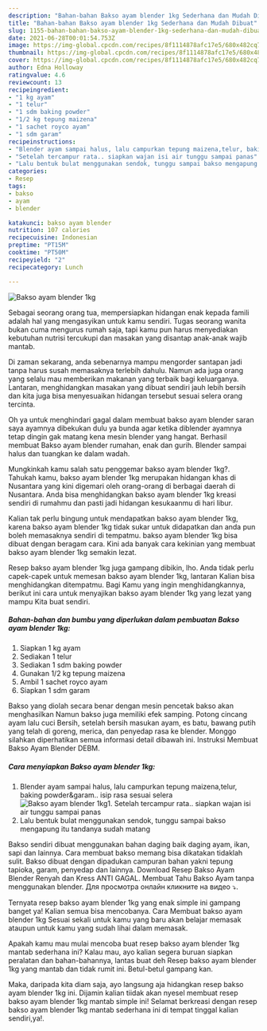 ```yaml
---
description: "Bahan-bahan Bakso ayam blender 1kg Sederhana dan Mudah Dibuat"
title: "Bahan-bahan Bakso ayam blender 1kg Sederhana dan Mudah Dibuat"
slug: 1155-bahan-bahan-bakso-ayam-blender-1kg-sederhana-dan-mudah-dibuat
date: 2021-06-28T00:01:54.753Z
image: https://img-global.cpcdn.com/recipes/8f1114878afc17e5/680x482cq70/bakso-ayam-blender-1kg-foto-resep-utama.jpg
thumbnail: https://img-global.cpcdn.com/recipes/8f1114878afc17e5/680x482cq70/bakso-ayam-blender-1kg-foto-resep-utama.jpg
cover: https://img-global.cpcdn.com/recipes/8f1114878afc17e5/680x482cq70/bakso-ayam-blender-1kg-foto-resep-utama.jpg
author: Edna Holloway
ratingvalue: 4.6
reviewcount: 13
recipeingredient:
- "1 kg ayam"
- "1 telur"
- "1 sdm baking powder"
- "1/2 kg tepung maizena"
- "1 sachet royco ayam"
- "1 sdm garam"
recipeinstructions:
- "Blender ayam sampai halus, lalu campurkan tepung maizena,telur, baking powder&amp;garam.. isip rasa sesuai selera"
- "Setelah tercampur rata.. siapkan wajan isi air tunggu sampai panas"
- "Lalu bentuk bulat menggunakan sendok, tunggu sampai bakso mengapung itu tandanya sudah matang"
categories:
- Resep
tags:
- bakso
- ayam
- blender

katakunci: bakso ayam blender 
nutrition: 107 calories
recipecuisine: Indonesian
preptime: "PT15M"
cooktime: "PT50M"
recipeyield: "2"
recipecategory: Lunch

---
```



![Bakso ayam blender 1kg](https://img-global.cpcdn.com/recipes/8f1114878afc17e5/680x482cq70/bakso-ayam-blender-1kg-foto-resep-utama.jpg)

Sebagai seorang orang tua, mempersiapkan hidangan enak kepada famili adalah hal yang mengasyikan untuk kamu sendiri. Tugas seorang  wanita bukan cuma mengurus rumah saja, tapi kamu pun harus menyediakan kebutuhan nutrisi tercukupi dan masakan yang disantap anak-anak wajib mantab.

Di zaman  sekarang, anda sebenarnya mampu mengorder santapan jadi tanpa harus susah memasaknya terlebih dahulu. Namun ada juga orang yang selalu mau memberikan makanan yang terbaik bagi keluarganya. Lantaran, menghidangkan masakan yang dibuat sendiri jauh lebih bersih dan kita juga bisa menyesuaikan hidangan tersebut sesuai selera orang tercinta. 

Oh ya untuk menghindari gagal dalam membuat bakso ayam blender saran saya ayamnya dibekukan dulu ya bunda agar ketika diblender ayamnya tetap dingin gak matang kena mesin blender yang hangat. Berhasil membuat Bakso ayam blender rumahan, enak dan gurih. Blender sampai halus dan tuangkan ke dalam wadah.

Mungkinkah kamu salah satu penggemar bakso ayam blender 1kg?. Tahukah kamu, bakso ayam blender 1kg merupakan hidangan khas di Nusantara yang kini digemari oleh orang-orang di berbagai daerah di Nusantara. Anda bisa menghidangkan bakso ayam blender 1kg kreasi sendiri di rumahmu dan pasti jadi hidangan kesukaanmu di hari libur.

Kalian tak perlu bingung untuk mendapatkan bakso ayam blender 1kg, karena bakso ayam blender 1kg tidak sukar untuk didapatkan dan anda pun boleh memasaknya sendiri di tempatmu. bakso ayam blender 1kg bisa dibuat dengan beragam cara. Kini ada banyak cara kekinian yang membuat bakso ayam blender 1kg semakin lezat.

Resep bakso ayam blender 1kg juga gampang dibikin, lho. Anda tidak perlu capek-capek untuk memesan bakso ayam blender 1kg, lantaran Kalian bisa menghidangkan ditempatmu. Bagi Kamu yang ingin menghidangkannya, berikut ini cara untuk menyajikan bakso ayam blender 1kg yang lezat yang mampu Kita buat sendiri.

<!--inarticleads1-->

##### Bahan-bahan dan bumbu yang diperlukan dalam pembuatan Bakso ayam blender 1kg:

1. Siapkan 1 kg ayam
1. Sediakan 1 telur
1. Sediakan 1 sdm baking powder
1. Gunakan 1/2 kg tepung maizena
1. Ambil 1 sachet royco ayam
1. Siapkan 1 sdm garam


Bakso yang diolah secara benar dengan mesin pencetak bakso akan menghasilkan Namun bakso juga memiliki efek samping. Potong cincang ayam lalu cuci Bersih, setelah bersih masukan ayam, es batu, bawang putih yang telah di goreng, merica, dan penyedap rasa ke blender. Monggo silahkan diperhatikan semua informasi detail dibawah ini. Instruksi Membuat Bakso Ayam Blender DEBM. 

<!--inarticleads2-->

##### Cara menyiapkan Bakso ayam blender 1kg:

1. Blender ayam sampai halus, lalu campurkan tepung maizena,telur, baking powder&amp;garam.. isip rasa sesuai selera
<img src="https://img-global.cpcdn.com/steps/fd68b38cc1ee37f6/160x128cq70/bakso-ayam-blender-1kg-langkah-memasak-1-foto.jpg" alt="Bakso ayam blender 1kg">1. Setelah tercampur rata.. siapkan wajan isi air tunggu sampai panas
1. Lalu bentuk bulat menggunakan sendok, tunggu sampai bakso mengapung itu tandanya sudah matang


Bakso sendiri dibuat menggunakan bahan daging baik daging ayam, ikan, sapi dan lainnya. Cara membuat bakso memang bisa dikatakan tidaklah sulit. Bakso dibuat dengan dipadukan campuran bahan yakni tepung tapioka, garam, penyedap dan lainnya. Download Resep Bakso Ayam Blender Renyah dan Kress ANTI GAGAL. Membuat Tahu Bakso Ayam tanpa menggunakan blender. Для просмотра онлайн кликните на видео ⤵. 

Ternyata resep bakso ayam blender 1kg yang enak simple ini gampang banget ya! Kalian semua bisa mencobanya. Cara Membuat bakso ayam blender 1kg Sesuai sekali untuk kamu yang baru akan belajar memasak ataupun untuk kamu yang sudah lihai dalam memasak.

Apakah kamu mau mulai mencoba buat resep bakso ayam blender 1kg mantab sederhana ini? Kalau mau, ayo kalian segera buruan siapkan peralatan dan bahan-bahannya, lantas buat deh Resep bakso ayam blender 1kg yang mantab dan tidak rumit ini. Betul-betul gampang kan. 

Maka, daripada kita diam saja, ayo langsung aja hidangkan resep bakso ayam blender 1kg ini. Dijamin kalian tiidak akan nyesel membuat resep bakso ayam blender 1kg mantab simple ini! Selamat berkreasi dengan resep bakso ayam blender 1kg mantab sederhana ini di tempat tinggal kalian sendiri,ya!.

